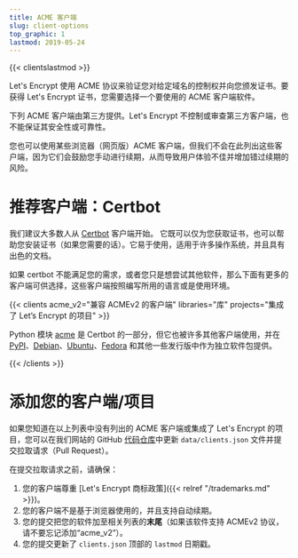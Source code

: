 ```yaml
---
title: ACME 客户端
slug: client-options
top_graphic: 1
lastmod: 2019-05-24
---
```


{{< clientslastmod >}}

Let's Encrypt 使用 ACME 协议来验证您对给定域名的控制权并向您颁发证书。要获得 Let's Encrypt 证书，您需要选择一个要使用的 ACME 客户端软件。

下列 ACME 客户端由第三方提供。Let's Encrypt 不控制或审查第三方客户端，也不能保证其安全性或可靠性。

您也可以使用某些浏览器（网页版）ACME 客户端，但我们不会在此列出这些客户端，因为它们会鼓励您手动进行续期，从而导致用户体验不佳并增加错过续期的风险。

# 推荐客户端：Certbot

我们建议大多数人从 [Certbot](https://certbot.eff.org/) 客户端开始。 它既可以仅为您获取证书，也可以帮助您安装证书（如果您需要的话）。它易于使用，适用于许多操作系统，并且具有出色的文档。

如果 certbot 不能满足您的需求，或者您只是想尝试其他软件，那么下面有更多的客户端可供选择，这些客户端按照编写所用的语言或是使用环境。

{{< clients acme_v2="兼容 ACMEv2 的客户端" libraries="库" projects="集成了 Let’s Encrypt 的项目" >}}

Python 模块 [acme](https://github.com/certbot/certbot/tree/master/acme) 是 Certbot 的一部分，但它也被许多其他客户端使用，并在 [PyPI](https://pypi.python.org/pypi/acme)、[Debian](https://packages.debian.org/search?keywords=python-acme)、[Ubuntu](https://launchpad.net/ubuntu/+source/python-acme)、[Fedora](https://bodhi.fedoraproject.org/updates/?packages=python-acme) 和其他一些发行版中作为独立软件包提供。

{{< /clients >}}

# 添加您的客户端/项目

如果您知道在以上列表中没有列出的 ACME 客户端或集成了 Let's Encrypt 的项目，您可以在我们网站的 GitHub [代码仓库](https://github.com/letsencrypt/website/)中更新 `data/clients.json` 文件并提交拉取请求（Pull Request）。

在提交拉取请求之前，请确保：

1. 您的客户端尊重 [Let's Encrypt 商标政策]({{< relref "/trademarks.md" >}})。
1. 您的客户端不是基于浏览器使用的，并且支持自动续期。
1. 您的提交把您的软件加至相关列表的**末尾**（如果该软件支持 ACMEv2 协议，请不要忘记添加“acme_v2”）。
1. 您的提交更新了 `clients.json` 顶部的 `lastmod` 日期戳。
